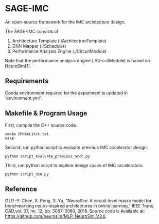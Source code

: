 # SAGE-IMC
An open-source framework for the IMC architecture design.

The SAGE-IMC consists of 
1. Architecture Template (./ArchitectureTemplate)
2. DNN Mapper (./Scheduler)
3. Performance Analysis Engine (./CircuitModule)

Note that the performance analysis engine (./CircuitModule) is based on [NeuroSim](https://github.com/neurosim/MLP_NeuroSim_V3.0)[1].

## Requirements
Conda environment required for the experiment is updated in 'environment.yml'.

## Makefile & Program Usage
First, compile the C++ source code.

    cmake CMakeLikst.txt
    make
    
Second, run python script to evaluate previous IMC accelerator design.

    python script_evaluate_previous_arch.py
    
Third, run python script to explore design space of IMC accelerators.

    python script_dse.py

## Reference
[1] P.-Y. Chen, X. Peng, S. Yu, “NeuroSim: A circuit-level macro model for benchmarking neuro-inspired architectures in online learning,” IEEE Trans. CAD,vol. 37, no. 12, pp. 3067-3080, 2018. Source code is Available at: https://github.com/neurosim/MLP_NeuroSim_V3.0.

